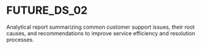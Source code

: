 # FUTURE_DS_02
Analytical report summarizing common customer support issues, their root causes, and recommendations to improve service efficiency and resolution processes.
